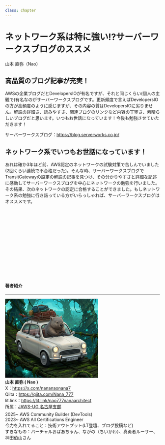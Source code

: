 ```yaml
---
class: chapter
---
```


# ネットワーク系は特に強い!?サーバーワークスブログのススメ

<div class="flush-right">
山本 直弥（Nao）
</div>


## 高品質のブログ記事が充実！
AWSの企業ブログだとDevelopersIOが有名ですが、それと同じくらい(個人の主観で)有名なのがサーバーワークスブログです。更新頻度で言えばDevelopersIOの方が高頻度のように感じますが、その内容の質はDevelopersIOに劣りません。解説の詳細さ、読みやすさ、関連ブログのリンクなど内容の丁寧さ、素晴らしいブログだと思います。いつもお世話になっています！今後も勉強させていただきます！  

サーバーワークスブログ：https://blog.serverworks.co.jp/

## ネットワーク系でいつもお世話になっています！
あれは確か3年ほど前、AWS認定のネットワークの試験対策で苦しんでいました(2回くらい連続で不合格だった)。そんな時、サーバーワークスブログでTransitGatewayの設定の解説の記事を見つけ、その分かりやすさと詳細な記述に感動してサーバーワークスブログを中心にネットワークの勉強を行いました。その結果、次のネットワークの認定に合格することができました。もしネットワーク系の勉強に行き詰っている方がいらっしゃれば、サーバーワークスブログはオススメです。

　  
　  
　  
　  
　  
　  
　  
　  
　  
　  
　  



#### 著者紹介

---

<div class="author-profile">
    <img src="images/naosan.jpg" width="60%">
    <div>
        <div>
            <b>山本 直弥 ( Nao )</b></br> 
            X：<a href="https://x.com/nananaonana7">https://x.com/nananaonana7</a></br> 
            Qiita：<a href="https://qiita.com/Nana_777">https://qiita.com/Nana_777</a></br> 
            lit.link：<a href="https://qiita.com/Nana_777">https://lit.link/nao777nanaarchitect</a></br> 
            所属：<a href="https://jawsug-nagoya.connpass.com/">JAWS-UG 名古屋支部</a>
        </div>
    </div>
</div>
<p style="margin-top: 0.5em; margin-bottom: 2em;">
2025~ AWS Community Builder (DevTools) </br> 
2023~ AWS All Certifications Engineer </br> 
今力を入れてること：技術アウトプット(LT登壇、ブログ投稿など) </br> 
すきなもの：バーチャルおばあちゃん、ながの（ちいかわ）、真勇者ルーサー、神田伯山さん </br> 
</p>